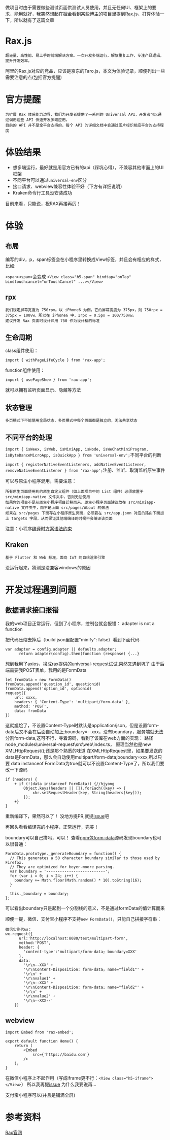 做项目时由于需要做些测试页面供测试人员使用，并且无任何UI、框架上的要求，能用就好，我突然想起在掘金看到某些博主的项目里提到Rax.js，打算体验一下，所以就有了这篇文章
# Rax.js
    超轻量，高性能，易上手的前端解决方案。一次开发多端运行，解放重复工作，专注产品逻辑，提升开发效率。

阿里的Rax.js对应的竞品，应该是京东的Taro.js，本文为体验记录，顺便列出一些需要注意的点(包括官方提醒)

# 官方提醒
    为扩展 Rax 体系能力边界，我们为开发者提供了一系列的 Universal API，开发者可以通过调用这些 API 快速开发多端应用。
    目前的 API 并不是全平台支持的，每个 API 的详细文档中会通过图片标识相应平台的支持程度

# 体验结果
- 想多端运行，最好就是用官方已有的api（踩坑心得），不兼容其他市面上的UI框架
- 不同平台可以通过```universal-env```区分
- 接口请求、webview兼容性体验不好（下方有详细说明）
- Kraken命令行工具没安装成功

目前来看，只能说，祝RAX再接再厉！

# 体验
## 布局
编写的div，p，span标签会在小程序里转换成View标签，并且会有相应的样式，比如:

```<span><span>```会变成
```<View class="h5-span" bindtap="onTap" bindtouchcancel="onTouchCancel" ...></View> ```
## rpx
    我们规定屏幕宽度为 750rpx。以 iPhone6 为例，它的屏幕宽度为 375px，则 750rpx = 375px = 100vw，所以在 iPhone6 中，1rpx = 0.5px = 100/750vw。
    建议开发 Rax 页面时设计师用 750 作为设计稿的标准


## 生命周期
class组件使用：

```import { withPageLifeCycle } from 'rax-app';```

function组件使用：

```import { usePageShow } from 'rax-app';```

就可以拥有监听页面显示、隐藏等方法

## 状态管理
    多页模式下不能使用全局状态，多页模式中每个页面都是独立的，无法共享状态

## 不同平台的处理
```import { isWeex, isWeb, isMiniApp, isNode, isWeChatMiniProgram, isByteDanceMicroApp, isQuickApp } from 'universal-env';```不同平台的判断

```import { registerNativeEventListeners, addNativeEventListener, removeNativeEventListener } from 'rax-app';```注册、监听、取消监听原生事件


可以与原生小程序混用，需要注意：

    所有原生页面使用到的原生自定义组件（如上面项目中的 List 组件）必须放置于 src/miniapp-native 文件夹中，否则无法使用
    如果你的项目不是从原生小程序项目迁移而来，原生小程序页面建议放在 src/miniapp-native 文件夹中，而不是上面 src/pages/About 的做法
    如果在 src/pages 下面存在小程序原生页面，必须要在 src/app.json 对应的路由下面加上 targets 字段，从而保证其他端编译的时候不会编译该页面

注意：小程序[编译时方案语法约束](https://rax.js.org/docs/guide/syntax-constraints)

## Kraken
    基于 Flutter 和 Web 标准，面向 IoT 的自绘渲染引擎

没运行起来，猜测是没兼容windows的原因

# 开发过程遇到问题
## 数据请求接口报错

我的web项目正常运行，但到了小程序，控制台就会报错：
adapter is not a function

把代码压缩去掉后（build.json里配置"minify": false）看到下面代码
```
var adapter = config.adapter || defaults.adapter;
      return adapter(config).then(function (response) {...}
```
想到我用了axios，换成rax提供的universal-request试试,果然又遇到坑了
由于后端需要我POST表单，我用的是FormData
```
let fromData = new FormData()
fromData.append('question_id', questionid)
fromData.append('option_id', optionid)
request({
    url: xxxx,
    headers: { 'Content-Type': 'multipart/form-data' },
    method: 'POST',
    data: fromData
})
```
这就尴尬了，不设置Content-Type时默认是application/json，但是设置form-data后又不会在后面自动加上;boundary=--xxx，没有boundary，服务端就无法分割form-data,这可不行，寻着源码，看到了该库在web方面的实现：
路径node_modules\universal-request\src\web\index.ts，
原理当然也是new XMLHttpRequest();还是那个熟悉的味道
在XMLHttpRequest里，如果要发送的data是FormData，那么会自动使用multipart/form-data;boundary=xxx,所以只要
data instanceof FormData为true就可以不设置Content-Type了，所以我们要改一下源码

```
if (headers) {
    + if (!(data instanceof FormData)) {//hjyong
        Object.keys(headers || []).forEach((key) => {
            xhr.setRequestHeader(key, String(headers[key]));
        });
    +}
}
```
重新编译下，果然可以了！
没地方提PR,就提[issue](https://github.com/alibaba/rax/issues/2031)吧

再回头看看编译完的小程序，正常运行，完美！

boundary可以自己拼吗，可以！
查看[npm包form-data](https://www.npmjs.com/package/form-data)源码发现boundary也可以很普通：
```
FormData.prototype._generateBoundary = function() {
  // This generates a 50 character boundary similar to those used by Firefox.
  // They are optimized for boyer-moore parsing.
  var boundary = '--------------------------';
  for (var i = 0; i < 24; i++) {
    boundary += Math.floor(Math.random() * 10).toString(16);
  }

  this._boundary = boundary;
};
```
可以看出boundary只是起到一个分割线的意义，不是通过formData的值计算而来

顺便一提，微信、支付宝小程序不支持```new FormData()```，只能自己拼接字符串：

```
微信实例代码：
wx.request({
      url:'http://localhost:8080/test/multipart-form',
      method:'POST',
      header: {
        'content-type':'multipart/form-data; boundary=XXX'
      },
      data:
        '\r\n--XXX' +
        '\r\nContent-Disposition: form-data; name="field1"' +
        '\r\n' +
        '\r\nvalue1' +
        '\r\n--XXX' +
        '\r\nContent-Disposition: form-data; name="field2"' +
        '\r\n' +
        '\r\nvalue2' +
        '\r\n--XXX--'
    })
```
## webview
```
import Embed from 'rax-embed';

export default function Home() {
    return (
        <Embed
            src={'https://baidu.com'}
        />
    );
}
```

在微信小程序上不起作用（写成iframe更不行：```<View class="h5-iframe"></View>```）
所以我再提[issue](https://github.com/alibaba/rax/issues/2032) 为什么我要说再...

支付宝小程序可以(并且是铺满全屏)

# 参考资料
[Rax官网](https://rax.js.org/)

